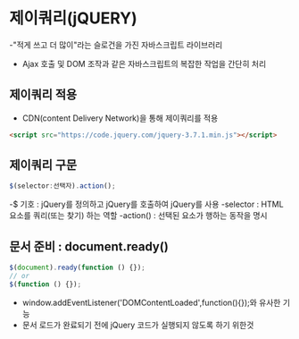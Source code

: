 # 제이쿼리(jQUERY)

-"적게 쓰고 더 많이"라는 슬로건을 가진 자바스크립트 라이브러리

- Ajax 호출 및 DOM 조작과 같은 자바스크립트의 복잡한 작업을 간단히 처리

## 제이쿼리 적용

- CDN(content Delivery Network)을 통해 제이쿼리를 적용

```html
<script src="https://code.jquery.com/jquery-3.7.1.min.js"></script>
```

## 제이쿼리 구문

```js
$(selector:선택자).action();
```

-$ 기호 : jQuery를 정의하고 jQuery를 호출하여 jQuery를 사용
-selector : HTML 요소를 쿼리(또는 찾기) 하는 역할
-action() : 선택된 요소가 행하는 동작을 명시

## 문서 준비 : document.ready()

```js
$(document).ready(function () {});
// or
$(function () {});
```

- window.addEventListener('DOMContentLoaded',function(){});와 유사한 기능
- 문서 로드가 완료되기 전에 jQuery 코드가 실행되지 않도록 하기 위한것
